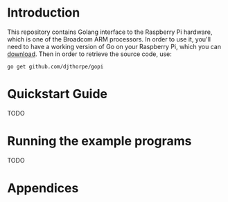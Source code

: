 # Introduction

This repository contains Golang interface to the Raspberry Pi hardware, which
is one of the Broadcom ARM processors. In order to use it, you'll need to have
a working version of Go on your Raspberry Pi, which you
can [download](https://golang.org/dl/). Then in order to retrieve the source 
code, use:

```
go get github.com/djthorpe/gopi
```

# Quickstart Guide

TODO

# Running the example programs

TODO

# Appendices
